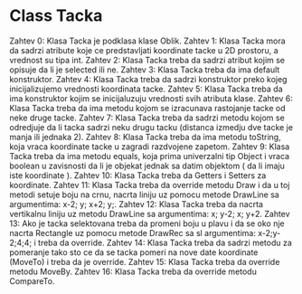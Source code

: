 # Class Tacka

Zahtev 0: Klasa Tacka je podklasa klase Oblik.
Zahtev 1: Klasa Tacka mora da sadrzi atribute koje ce predstavljati koordinate tacke u 2D prostoru, a vrednost su tipa int.
Zahtev 2: Klasa Tacka treba da sadrzi atribut kojim se opisuje da li je selected ili ne.
Zahtev 3: Klasa Tacka treba da ima default konstruktor.
Zahtev 4: Klasa Tacka treba da sadrzi konstruktor preko kojeg inicijalizujemo vrednosti koordinata tacke.
Zahtev 5: Klasa Tacka treba da ima konstruktor kojim se inicijaluzuju vrednosti svih atributa klase.
Zahtev 6: Klasa Tacka treba da ima metodu kojom se izracunava rastojanje tacke od neke druge tacke.
Zahtev 7: Klasa Tacka treba da sadrzi metodu kojom se odredjuje da li tacka sadrzi neku drugu tacku (distanca izmedju dve tacke je manja ili jednaka 2).
Zahtev 8: Klasa Tacka treba da ima metodu toString, koja vraca koordinate tacke u zagradi razdvojene zapetom.
Zahtev 9: Klasa Tacka treba da ima metodu equals, koja prima univerzalni tip Object i vraca boolean u zavisnosti da li je objekat jednak sa datim objektom ( da li imaju iste koordinate ).
Zahtev 10: Klasa Tacka treba da Getters i Setters za koordinate.
Zahtev 11: Klasa Tacka treba da override metodu Draw i da u toj metodi setuje boju na crnu, nacrta liniju uz pomocu metode DrawLine sa argumentima: x-2; y; x+2; y;.
Zahtev 12: Klasa Tacka treba da nacrta vertikalnu liniju uz metodu DrawLine sa argumentima: x; y-2; x; y+2.
Zahtev 13: Ako je tacka selektovana treba da promeni boju u plavu i da se oko nje nacrta Rectangle uz pomocu metode DrawRec sa sl argumentima: x-2;y-2;4;4; i treba da override.
Zahtev 14: Klasa Tacka treba da sadrzi metodu za pomeranje tako sto ce da se tacka pomeri na nove date koordinate (MoveTo) i treba da je override.
Zahtev 15: Klasa Tacka treba da override metodu MoveBy. 
Zahtev 16: Klasa Tacka treba da override metodu CompareTo.